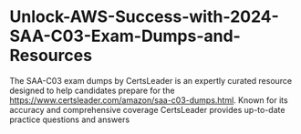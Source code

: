 # Unlock-AWS-Success-with-2024-SAA-C03-Exam-Dumps-and-Resources
The SAA-C03 exam dumps by CertsLeader is an expertly curated resource designed to help candidates prepare for the https://www.certsleader.com/amazon/saa-c03-dumps.html. Known for its accuracy and comprehensive coverage
CertsLeader provides up-to-date practice questions and answers
